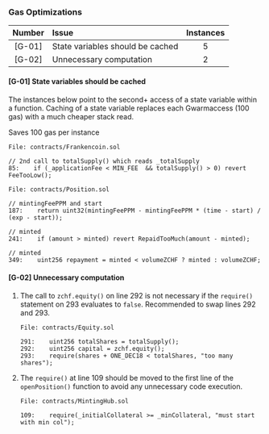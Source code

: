 ### Gas Optimizations

| Number | Issue                            | Instances |
| :----: | :------------------------------- | :-------: |
| [G-01] | State variables should be cached |     5     |
| [G-02] | Unnecessary computation          |     2     |

#### [G-01] State variables should be cached

The instances below point to the second+ access of a state variable within a function. Caching of a state variable replaces each Gwarmaccess (100 gas) with a much cheaper stack read.

Saves 100 gas per instance

```solidity
File: contracts/Frankencoin.sol

// 2nd call to totalSupply() which reads _totalSupply
85:    if (_applicationFee < MIN_FEE  && totalSupply() > 0) revert FeeTooLow();
```

```solidity
File: contracts/Position.sol

// mintingFeePPM and start
187:    return uint32(mintingFeePPM - mintingFeePPM * (time - start) / (exp - start));

// minted
241:    if (amount > minted) revert RepaidTooMuch(amount - minted);

// minted
349:    uint256 repayment = minted < volumeZCHF ? minted : volumeZCHF;
```

#### [G-02] Unnecessary computation

1. The call to `zchf.equity()` on line 292 is not necessary if the `require()` statement on 293 evaluates to `false`. Recommended to swap lines 292 and 293.

   ```solidity
   File: contracts/Equity.sol

   291:    uint256 totalShares = totalSupply();
   292:    uint256 capital = zchf.equity();
   293:    require(shares + ONE_DEC18 < totalShares, "too many shares");
   ```

1. The `require()` at line 109 should be moved to the first line of the `openPosition()` function to avoid any unnecessary code execution.

   ```solidity
   File: contracts/MintingHub.sol

   109:    require(_initialCollateral >= _minCollateral, "must start with min col");
   ```
